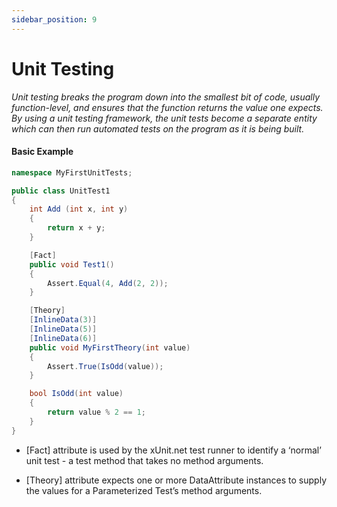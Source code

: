 ```yaml
---
sidebar_position: 9
---
```


# Unit Testing

*Unit testing breaks the program down into the smallest bit of code, usually function-level, and ensures that the function returns the value one expects. By using a unit testing framework, the unit tests become a separate entity which can then run automated tests on the program as it is being built.*

#### Basic Example

```csharp
namespace MyFirstUnitTests;

public class UnitTest1
{
    int Add (int x, int y) 
    {
        return x + y;
    }

    [Fact]
    public void Test1()
    {
        Assert.Equal(4, Add(2, 2));
    }

    [Theory]
    [InlineData(3)]
    [InlineData(5)]
    [InlineData(6)]
    public void MyFirstTheory(int value)
    {
        Assert.True(IsOdd(value));
    }

    bool IsOdd(int value)
    {
        return value % 2 == 1;
    }
}
```

- [Fact] attribute is used by the xUnit.net test runner to identify a ‘normal’ unit test - a test method that takes no method arguments.

- [Theory] attribute expects one or more DataAttribute instances to supply the values for a Parameterized Test’s method arguments.